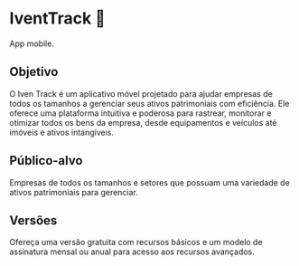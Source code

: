 # IventTrack :iphone:

App mobile.

## Objetivo

O Iven Track é um aplicativo móvel projetado para ajudar empresas de todos os tamanhos a gerenciar seus ativos patrimoniais com eficiência. Ele oferece uma plataforma intuitiva e poderosa para rastrear, monitorar e otimizar todos os bens da empresa, desde equipamentos e veículos até imóveis e ativos intangíveis.

## Público-alvo

Empresas de todos os tamanhos e setores que possuam uma variedade de ativos patrimoniais para gerenciar.

## Versões

Ofereça uma versão gratuita com recursos básicos e um modelo de assinatura mensal ou anual para acesso aos recursos avançados.

